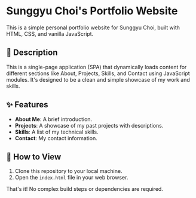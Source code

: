 # Sunggyu Choi's Portfolio Website

This is a simple personal portfolio website for Sunggyu Choi, built with HTML, CSS, and vanilla JavaScript.

## 📜 Description

This is a single-page application (SPA) that dynamically loads content for different sections like About, Projects, Skills, and Contact using JavaScript modules. It's designed to be a clean and simple showcase of my work and skills.

## ✨ Features

*   **About Me**: A brief introduction.
*   **Projects**: A showcase of my past projects with descriptions.
*   **Skills**: A list of my technical skills.
*   **Contact**: My contact information.

## 🚀 How to View

1.  Clone this repository to your local machine.
2.  Open the `index.html` file in your web browser.

That's it! No complex build steps or dependencies are required.
